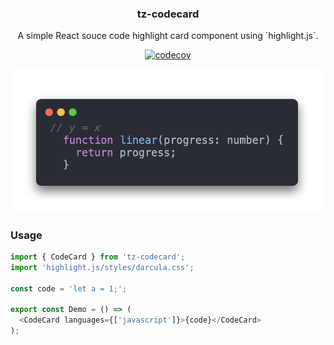 <div align="center">
<h3>tz-codecard</h3>
<p>A simple React souce code highlight card component using `highlight.js`.</p>

[![codecov](https://codecov.io/gh/tizee/tz-codecard/branch/master/graph/badge.svg)](https://codecov.io/gh/tizee/tz-codecard)

![demo](https://github.com/tizee/tz-codecard/blob/master/img/codecard.png)

</div>

### Usage

```typescript
import { CodeCard } from 'tz-codecard';
import 'highlight.js/styles/darcula.css';

const code = 'let a = 1;';

export const Demo = () => (
  <CodeCard languages={['javascript']}>{code}</CodeCard>
);
```

